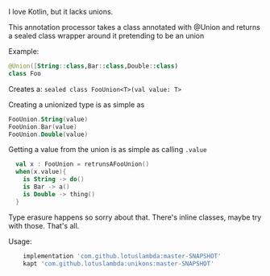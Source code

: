  I love Kotlin, but it lacks unions. 
 
 This annotation processor takes a class annotated with @Union and returns a sealed class
 wrapper around it pretending to be an union


 Example:

```kotlin 
@Union([String::class,Bar::class,Double::class)
class Foo
```
Creates a:
`sealed class FooUnion<T>(val value: T>`

Creating a unionized type is as simple as 
```kotlin
FooUnion.String(value)
FooUnion.Bar(value)
FooUnion.Double(value)
```

Getting a value from the union is as simple as calling `.value`
```kotlin
  val x : FooUnion = retrunsAFooUnion() 
  when(x.value){
    is String -> do()
    is Bar -> a()
    is Double -> thing()
  }
  ```
  
  Type erasure happens so sorry about that. There's inline classes, maybe try with those.
  That's all.
  

Usage:
```groovy
    implementation 'com.github.lotuslambda:master-SNAPSHOT'
    kapt 'com.github.lotuslambda:unikons:master-SNAPSHOT'

```
